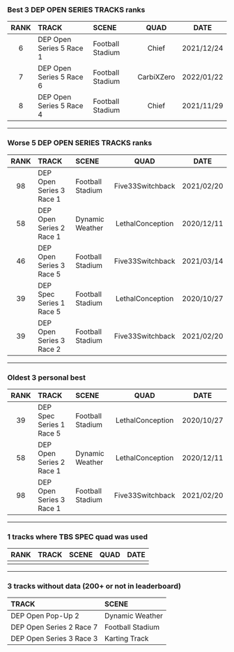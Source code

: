 ### Best 3 DEP OPEN SERIES TRACKS ranks
|RANK|TRACK|SCENE|QUAD|DATE|
|:---:|:---|:---|:---:|:---:|
|6|DEP Open Series 5 Race 1|Football Stadium|Chief|2021/12/24|
|7|DEP Open Series 5 Race 6|Football Stadium|CarbiXZero|2022/01/22|
|8|DEP Open Series 5 Race 4|Football Stadium|Chief|2021/11/29|
---
### Worse 5 DEP OPEN SERIES TRACKS ranks
|RANK|TRACK|SCENE|QUAD|DATE|
|:---:|:---|:---|:---:|:---:|
|98|DEP Open Series 3 Race 1|Football Stadium|Five33Switchback|2021/02/20|
|58|DEP Open Series 2 Race 1|Dynamic Weather|LethalConception|2020/12/11|
|46|DEP Open Series 3 Race 5|Football Stadium|Five33Switchback|2021/03/14|
|39|DEP Spec Series 1 Race 5|Football Stadium|LethalConception|2020/10/27|
|39|DEP Open Series 3 Race 2|Football Stadium|Five33Switchback|2021/02/20|
---
### Oldest 3 personal best
|RANK|TRACK|SCENE|QUAD|DATE|
|:---:|:---|:---|:---:|:---:|
|39|DEP Spec Series 1 Race 5|Football Stadium|LethalConception|2020/10/27|
|58|DEP Open Series 2 Race 1|Dynamic Weather|LethalConception|2020/12/11|
|98|DEP Open Series 3 Race 1|Football Stadium|Five33Switchback|2021/02/20|
---
### 1 tracks where TBS SPEC quad was used
|RANK|TRACK|SCENE|QUAD|DATE|
|:---:|:---|:---|:---:|:---:|
||||||
---
### 3 tracks without data (200+ or not in leaderboard)
|TRACK|SCENE|
|:---|:---|
|DEP Open Pop-Up 2|Dynamic Weather|
|DEP Open Series 2 Race 7|Football Stadium|
|DEP Open Series 3 Race 3|Karting Track|

